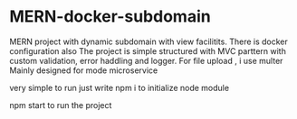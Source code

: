 # MERN-docker-subdomain

MERN project with dynamic subdomain with view facilitits. There is docker configuration also
The project is simple structured with MVC parttern with custom validation, error haddling and logger. For file upload , i use multer
Mainly designed for mode microservice

very simple to run
just write npm i to initialize node module

npm start to run the project


